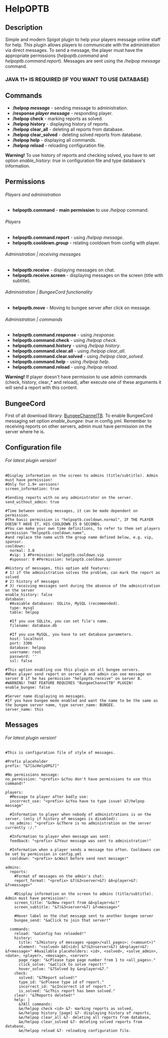 # HelpOPTB


## Description
Simple and modern Spigot plugin to help your players message online staff for help.
This plugin allows players to communicate with the administration via direct messages.
To send a message, the player must have the appropriate permissions (*helpoptb.command* and *helpoptb.command.report*).
Messages are sent using the */helpop message* command.

### JAVA 11+ IS REQUIRED (IF YOU WANT TO USE DATABASE)

## Commands
- **/helpop *message*** - sending message to administration.
- **/response *player message*** - responding player.
- **/helpop check** - marking reports as solved.
- **/helpop history** - displaying history of reports.
- **/helpop clear_all** - deleting all reports from database.
- **/helpop clear_solved** - deleting solved reports from database.
- **/helpop help** - displaying all commands.
- **/helpop reload** - reloading configuration file.

**Warning!** To use history of reports and checking solved, you have to set option *enable_history: true* in configuration file and type database's information.

## Permissions
###### Players and administration
- **helpoptb.command** - **main permission** to use */helpop* command.
###### Players
- **helpoptb.command.report** - using */helpop message*.
- **helpoptb.cooldown.*group*** - relating cooldown from config with player.
###### Administration | receiving messages
- **helpoptb.receive** - displaying messages on chat.
- **helpoptb.receive.screen** - displaying messages on the screen (title with subtitle).
###### Administration | BungeeCord functionality
- **helpoptb.move** - Moving to bungee server after click on message.
###### Administration | commands
- **helpoptb.command.response** - using */response*.
- **helpoptb.command.check** - using */helpop check*.
- **helpoptb.command.history** - using */helpop history*.
- **helpoptb.command.clear.all** - using */helpop clear_all*.
- **helpoptb.command.clear.solved** - using */helpop clear_solved*.
- **helpoptb.command.help** - using */helpop help*.
- **helpoptb.command.reload** - using */helpop reload*.

**Warning!** If player doesn't have permission to use admin commands (check, history, clear_* and reload), after execute one of these arguments it will send a report with this content.

## BungeeCord
First of all download library: [BungeeChannelTB](https://www.spigotmc.org/resources/bungeechanneltb.108382/).
To enable BungeeCord messaging set option *enable_bungee: true* in config.yml.
Remember to receiving reports on other servers, admin must have permission on the server where he is.

## Configuration file
###### For latest plugin version!
````
#Display information on the screen to admins (title/subtitle). Admin must have permission!
#Only for 1.9+ versions!
screen_information: true

#Sending reports with no any administrator on the server.
send_without_admin: true

#Time between sending messages, it can be made dependent on permission.
#The basic permission is "helpoptb.cooldown.normal", IF THE PLAYER DOESN'T HAVE IT, HIS COOLDOWN IS 0 SECONDS.
#You can make your own time definitions, to refer to them set players permission "helpoptb.cooldown.name",
#and replace the name with the group name defined below, e.g. vip, sponsor.
cooldown:
  normal: 3.0
  #vip: 1 #Permission: helpoptb.cooldown.vip
  #sponsor: 0 #Permission: helpoptb.cooldown.sponsor

#History of messages, this option add features:
# 1) if the administration solves the problem, can mark the report as solved
# 2) history of messages
# 3) receiving messages sent during the absence of the administration on the server
enable_history: false
database:
  #Avaiable databases: SQLite, MySQL (recommended).
  type: mysql
  table: helpop

  #If you use SQLite, you can set file's name.
  filename: database.db

  #If you use MySQL, you have to set database parameters.
  host: localhost
  port: 3306
  database: helpop
  username: root
  password: ''
  ssl: false

#This option enabling use this plugin on all bungee servers.
#When player send report on server A and admin can see message on server B if he has permission "helpoptb.receive" on server B.
#WARNING! THAT FEATURE REQUIRES "BungeeChannelTB" PLUGIN!
enable_bungee: false

#Server name displaying on messages.
#If you have bungee mode enabled and want the name to be the same as the bungee server name, type server_name: BUNGEE.
server_name: this
````
## Messages
###### For latest plugin version!
````
#This is configuration file of style of messages.

#Prefix placeholder
prefix: "&7[&cHelpOP&7]"

#No permissions message:
no_permission: "<prefix> &cYou don't have permissions to use this command!"

players:
  #Message to player after badly use:
  incorrect_use: "<prefix> &cYou have to type issue! &7/helpop message"

  #Information to player when nobody of administrations is on the server. (only if history of messages is disabled):
  no_admins: "<prefix> &cThere is no administration on the server currently :/."

  #Information to player when message was sent:
  feedback: "<prefix> &7Your message was sent to administration!"

  #Information when a player sends a message too often. Cooldowns can be set by permission in config.yml
  cooldown: "<prefix> &cWait before send next message!"

admins:
  reports:
    #Format of messages on the admin's chat:
    report_format: "<prefix> &7(&3<server>&7) &6<player>&7: &f<message>"

    #Display information on the screen to admins (title/subtitle). Admin must have permission!:
    screen_title: "&cNew report from &6<player>&c!"
    screen_subtitle: "&7(&3<server>&7) &f<message>"

    #Hover label on the chat message sent to another bungee server
    bungee_send: "&aClick to join that server!"

  commands:
    reload: "&aConfig has reloaded!"
    history:
      title: "&7History of messages <page>/<all_pages>: (<amount>)"
      element: "<solved> &8[<id>] &7(&3<server>&7) &6<player>&7: &f<message>" #Available placeholders: <id>, <solved>, <solve_admin>, <date>, <player>, <message>, <server>
      page_rage: "&cPlease type page number from 1 to <all_pages>."
      click_solve: "&aClick to solve report!"
      hover_solve: "&7Solved by &a<player>&7."
    check:
      solved: "&7Report solved!"
      type_id: "&cPlease type id of report."
      incorrect_id: "&cIncorrect id of report."
      is_solved: "&cThis report has been solved."
    clear: "&7Reports deleted!"
    help: |
      &7All commands:
      &e/helpop check <id> &7- marking reports as solved,
      &e/helpop history [page] &7- displaying history of reports,
      &e/helpop clear_all &7- deleting all reports from database,
      &e/helpop clear_solved &7- deleting solved reports from database,
      &e/helpop reload &7- reloading configuration file.
````